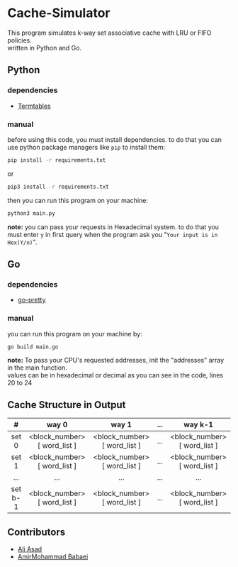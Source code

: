 # Cache-Simulator
This program simulates k-way set associative cache with LRU or FIFO policies.\
written in Python and Go.
## Python
### dependencies
* [Termtables](https://github.com/nschloe/termtables)

### manual
before using this code, you must install dependencies. to do that you can use python package managers like `pip` to install them:
```bash
pip install -r requirements.txt
```
or
```bash
pip3 install -r requirements.txt
```
then you can run this program on your machine:
```bash
python3 main.py
```
**note:** you can pass your requests in Hexadecimal system. to do that you must enter `y` in first query when the program ask you "`Your input is in Hex(Y/n)`".
## Go
### dependencies
* [go-pretty](https://github.com/jedib0t/go-pretty)

### manual
you can run this program on your machine by:
```
go build main.go
```
**note:** To pass your CPU's requested addresses, init the "addresses" array in the main function.\
values can be in hexadecimal or decimal as you can see in the code, lines 20 to 24

## Cache Structure in Output
|   #   | way 0 | way 1 | ... | way k-1 |
|:-----:|:-----:|:-----:|:---:|:-------:|
| set 0 | \<block_number\> [ word_list ] | \<block_number\> [ word_list ] | ... | \<block_number\> [ word_list ] |
| set 1 | \<block_number\> [ word_list ] | \<block_number\> [ word_list ] | ... | \<block_number\> [ word_list ] |
|  ...  | ... | ... | ... | ... |
| set b-1 | \<block_number\> [ word_list ] | \<block_number\> [ word_list ] | ... | \<block_number\> [ word_list ] |

## Contributors
* [Ali Asad](https://github.com/aliasad059)
* [AmirMohammad Babaei](https://github.com/AmirMohamadbabaee)